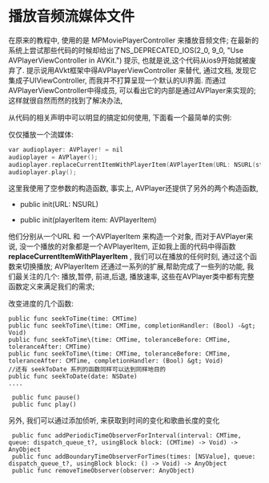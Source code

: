 # 播放音频流媒体文件

在原来的教程中, 使用的是 MPMoviePlayerController 来播放音频文件; 在最新的系统上尝试那些代码的时候却给出了NS\_DEPRECATED\_IOS\(2\_0, 9\_0, "Use AVPlayerViewController in AVKit."\) 提示, 也就是说,这个代码从ios9开始就被废弃了. 提示说用AVkt框架中得AVPlayerViewController 来替代, 通过文档, 发现它集成子UIViewController, 而我并不打算呈现一个默认的UI界面. 而通过AVPlayerViewController中得成员, 可以看出它的内部是通过AVPlayer来实现的; 这样就很自然而然的找到了解决办法,

从代码的相关声明中可以明显的搞定如何使用, 下面看一个最简单的实例:

仅仅播放一个流媒体:

```cpp
var audioplayer: AVPlayer! = nil
audioplayer = AVPlayer();
audioplayer.replaceCurrentItemWithPlayerItem(AVPlayerItem(URL: NSURL(string: "http://x.com/xxxx/xxx.mp3")!))
audioplayer.play(); 
```

这里我使用了空参数的构造函数, 事实上, AVPlayer还提供了另外的两个构造函数,

* public init\(URL: NSURL\)

* public init\(playerItem item: AVPlayerItem\)


他们分别从一个URL 和 一个AVPlayerItem 来构造一个对象, 而对于AVPlayer来说, 没一个播放的对象都是一个AVPlayerItem, 正如我上面的代码中得函数 **replaceCurrentItemWithPlayerItem** , 我们可以在播放的任何时刻, 通过这个函数来切换播放; AVPlayerItem 还通过一系列的扩展,帮助完成了一些列的功能, 我们最关注的几个: 播放,暂停, 前进,后退, 播放速率, 这些在AVPlayer类中都有完整函数定义来满足我们的需求;

改变进度的几个函数:

```
public func seekToTime(time: CMTime)
public func seekToTime\(time: CMTime, completionHandler: (Bool) -&gt; Void)
public func seekToTime\(time: CMTime, toleranceBefore: CMTime, toleranceAfter: CMTime)
public func seekToTime\(time: CMTime, toleranceBefore: CMTime, toleranceAfter: CMTime, completionHandler: (Bool) &gt; Void)
//还有 seekToDate 系列的函数同样可以达到同样地目的
public func seekToDate(date: NSDate)
....
```

```
 public func pause()
 public func play()
```

另外, 我们可以通过添加侦听, 来获取到时间的变化和歌曲长度的变化

```
 public func addPeriodicTimeObserverForInterval(interval: CMTime, queue: dispatch_queue_t?, usingBlock block: (CMTime) -> Void) -> AnyObject 
 public func addBoundaryTimeObserverForTimes(times: [NSValue], queue: dispatch_queue_t?, usingBlock block: () -> Void) -> AnyObject
 public func removeTimeObserver(observer: AnyObject) 
```

